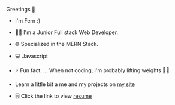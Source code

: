 Greetings 👋
-  I'm Fern :)
- 👨‍💻  I'm a Junior Full stack Web Developer.
- 🌐  Specialized in the MERN Stack.
- 💻  Javascript
- ⚡   Fun fact: ... When not coding, i'm probably lifting weights 🏋️‍♂️
  
- Learn a little bit a me and my projects on [my site](https://fernycastro.com/)
- 🗒  Click the link to view [resume](https://drive.google.com/file/d/1TvcItM03LsRcGmlPEmLP-zvN7xeZzIuT/view?usp=drive_link)
  



<!--
**FernyCastro8/FernyCastro8** is a ✨ _special_ ✨ repository because its `README.md` (this file) appears on your GitHub profile.

Here are some ideas to get you started:

- 🔭 I’m currently working on ...
- 🌱 I’m currently learning ...
- 👯 I’m looking to collaborate on ...
- 🤔 I’m looking for help with ...
- 💬 Ask me about ...
- 📫 How to reach me: ...
- 😄 Pronouns: ...
- ⚡ Fun fact: ...
-->
